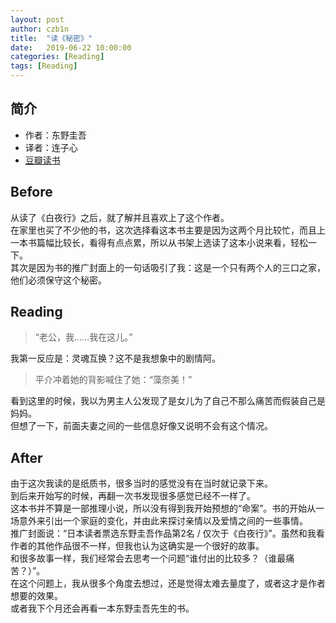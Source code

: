 ```yaml
---
layout: post
author: czb1n
title:  "读《秘密》"
date:   2019-06-22 10:00:00
categories: [Reading]
tags: [Reading]
---
```


## 简介
- 作者：东野圭吾
- 译者：连子心
- [豆瓣读书](https://book.douban.com/subject/27115970/)

## Before
从读了《白夜行》之后，就了解并且喜欢上了这个作者。  
在家里也买了不少他的书，这次选择看这本书主要是因为这两个月比较忙，而且上一本书篇幅比较长，看得有点点累，所以从书架上选读了这本小说来看，轻松一下。  
其次是因为书的推广封面上的一句话吸引了我：这是一个只有两个人的三口之家，他们必须保守这个秘密。

## Reading
> “老公，我……我在这儿。”

我第一反应是：灵魂互换？这不是我想象中的剧情阿。

> 平介冲着她的背影喊住了她：“藻奈美！”

看到这里的时候，我以为男主人公发现了是女儿为了自己不那么痛苦而假装自己是妈妈。  
但想了一下，前面夫妻之间的一些信息好像又说明不会有这个情况。

## After
由于这次我读的是纸质书，很多当时的感觉没有在当时就记录下来。  
到后来开始写的时候，再翻一次书发现很多感觉已经不一样了。  
这本书并不算是一部推理小说，所以没有得到我开始预想的“命案”。书的开始从一场意外来引出一个家庭的变化，并由此来探讨亲情以及爱情之间的一些事情。  
推广封面说：“日本读者票选东野圭吾作品第2名 / 仅次于《白夜行》”。虽然和我看作者的其他作品很不一样，但我也认为这确实是一个很好的故事。    
和很多故事一样，我们经常会去思考一个问题“谁付出的比较多？（谁最痛苦？）”。  
在这个问题上，我从很多个角度去想过，还是觉得太难去量度了，或者这才是作者想要的效果。  
或者我下个月还会再看一本东野圭吾先生的书。
